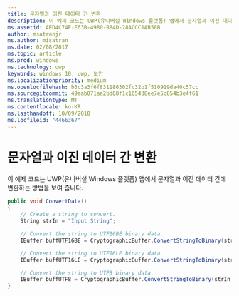 ```yaml
---
title: 문자열과 이진 데이터 간 변환
description: 이 예제 코드는 UWP(유니버설 Windows 플랫폼) 앱에서 문자열과 이진 데이터 간에 변환하는 방법을 보여 줍니다.
ms.assetid: AED4C74F-E63B-4980-BB4D-28ACCC1AB58B
author: msatranjr
ms.author: misatran
ms.date: 02/08/2017
ms.topic: article
ms.prod: windows
ms.technology: uwp
keywords: windows 10, uwp, 보안
ms.localizationpriority: medium
ms.openlocfilehash: b3c3a3f6f831186302fc32b1f510919da40c57cc
ms.sourcegitcommit: 49aab071aa2bd88f1c165438ee7e5c854b3e4f61
ms.translationtype: MT
ms.contentlocale: ko-KR
ms.lasthandoff: 10/09/2018
ms.locfileid: "4466367"
---
```

# <a name="convert-between-strings-and-binary-data"></a>문자열과 이진 데이터 간 변환



이 예제 코드는 UWP(유니버설 Windows 플랫폼) 앱에서 문자열과 이진 데이터 간에 변환하는 방법을 보여 줍니다.

```cs
public void ConvertData()
{
    // Create a string to convert.
    String strIn = "Input String";

    // Convert the string to UTF16BE binary data.
    IBuffer buffUTF16BE = CryptographicBuffer.ConvertStringToBinary(strIn, BinaryStringEncoding.Utf16BE);

    // Convert the string to UTF16LE binary data.
    IBuffer buffUTF16LE = CryptographicBuffer.ConvertStringToBinary(strIn, BinaryStringEncoding.Utf16LE);

    // Convert the string to UTF8 binary data.
    IBuffer buffUTF8 = CryptographicBuffer.ConvertStringToBinary(strIn, BinaryStringEncoding.Utf8);
}
```